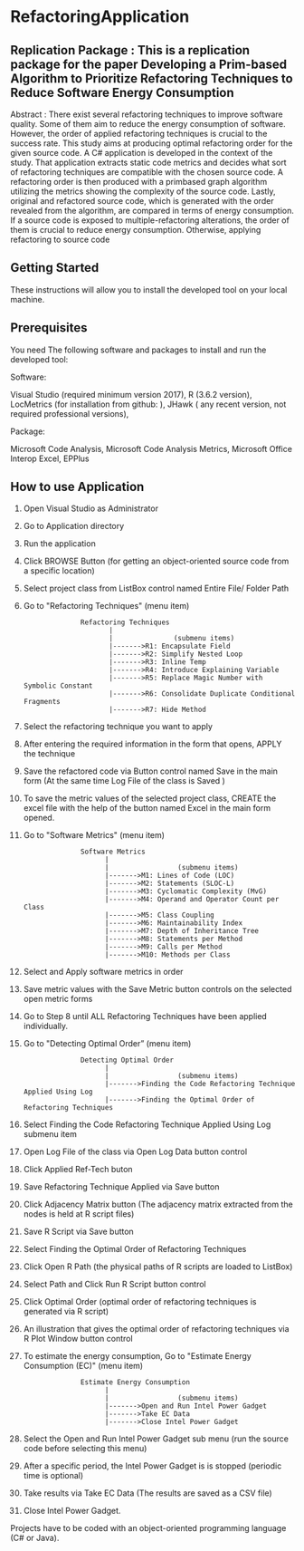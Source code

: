 # RefactoringApplication
Replication Package : This is a replication package for the paper Developing a Prim-based Algorithm to Prioritize Refactoring  Techniques to Reduce Software Energy Consumption
-------------------------------------------------------

Abstract : There exist several refactoring techniques
to improve software quality. Some of them
aim to reduce the energy consumption of software.
However, the order of applied refactoring techniques
is crucial to the success rate. This study aims at producing
optimal refactoring order for the given source
code. A C# application is developed in the context
of the study. That application extracts static code
metrics and decides what sort of refactoring techniques
are compatible with the chosen source code.
A refactoring order is then produced with a primbased
graph algorithm utilizing the metrics showing
the complexity of the source code. Lastly, original
and refactored source code, which is generated with
the order revealed from the algorithm, are compared
in terms of energy consumption. If a source code
is exposed to multiple-refactoring alterations, the order
of them is crucial to reduce energy consumption.
Otherwise, applying refactoring to source code


Getting Started
-------------------------------------------------------
These instructions will allow you to install the developed tool on your local machine.


Prerequisites
-------------------------------------------------------
You need The following software and packages to install and run the developed tool:

Software:

Visual Studio (required minimum version 2017),
R (3.6.2 version),
LocMetrics (for installation from github:  ),
JHawk ( any recent version, not required professional versions),

Package:

Microsoft Code Analysis,
Microsoft Code Analysis Metrics,
Microsoft Office Interop Excel,
EPPlus


How to use Application 
---------------------------------

1) Open Visual Studio as Administrator
2) Go to Application directory   
3) Run the application 
4) Click BROWSE Button  (for getting an object-oriented source code from a specific location)
6) Select project class from ListBox control named Entire File/ Folder Path
7) Go to "Refactoring Techniques" (menu item)
                
                     Refactoring Techniques 
                            |                                 
                            |               (submenu items)
                            |------->R1: Encapsulate Field
                            |------->R2: Simplify Nested Loop
                            |------->R3: Inline Temp
                            |------->R4: Introduce Explaining Variable
                            |------->R5: Replace Magic Number with Symbolic Constant
                            |------->R6: Consolidate Duplicate Conditional Fragments
                            |------->R7: Hide Method
             
8) Select the refactoring technique you want to apply 
9) After entering the required information in the form that opens, APPLY the technique
10) Save the refactored code via Button control named Save in the main form 
      (At the same time Log File of the class is Saved )
11) To save the metric values of the selected project class, 
CREATE the excel file with the help of the button named Excel in the main form opened.
12) Go to "Software Metrics" (menu item)

                      Software Metrics 
                            |
                            |                 (submenu items)
                            |------->M1: Lines of Code (LOC)
                            |------->M2: Statements (SLOC-L)
                            |------->M3: Cyclomatic Complexity (MvG)
                            |------->M4: Operand and Operator Count per Class
                            |------->M5: Class Coupling
                            |------->M6: Maintainability Index
                            |------->M7: Depth of Inheritance Tree
                            |------->M8: Statements per Method
                            |------->M9: Calls per Method
                            |------->M10: Methods per Class

13) Select and Apply software metrics in order
14) Save metric values with the Save Metric button controls on the selected open metric forms 
15) Go to Step 8 until ALL Refactoring Techniques have been applied individually.
16) Go to "Detecting Optimal Order”  (menu item)

                      Detecting Optimal Order
                            |
                            |                 (submenu items)
                            |------->Finding the Code Refactoring Technique Applied Using Log
                            |------->Finding the Optimal Order of Refactoring Techniques

17) Select Finding the Code Refactoring Technique Applied Using Log submenu item 
18) Open Log File of the class via Open Log Data button control
19) Click Applied Ref-Tech buton 
20) Save Refactoring Technique Applied via Save button 
21) Click Adjacency Matrix button (The adjacency matrix  extracted from the nodes is held at R script files)
22) Save R Script via Save button 
23) Select Finding the Optimal Order of Refactoring Techniques
24) Click Open R Path (the physical paths of R scripts are loaded to ListBox)
25) Select Path and Click Run R Script button control
26) Click Optimal Order (optimal order of refactoring techniques is generated via R script)
27) An illustration that gives the optimal order of refactoring techniques via R Plot Window button control
28) To estimate the energy consumption, Go to "Estimate Energy Consumption (EC)" (menu item) 

                      Estimate Energy Consumption
                            |
                            |                 (submenu items)
                            |------->Open and Run Intel Power Gadget
                            |------->Take EC Data
                            |------->Close Intel Power Gadget

29) Select the Open and Run Intel Power Gadget sub menu (run the source code before selecting this menu)
30) After a specific period, the Intel Power Gadget is is stopped (periodic time is optional)
31) Take results via Take EC Data (The results are saved as a CSV file)
32) Close Intel Power Gadget.

Projects have to be coded with an object-oriented programming language (C# or Java).
